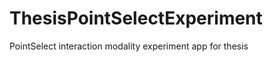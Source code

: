 ThesisPointSelectExperiment
===========================

PointSelect interaction modality experiment app for thesis
